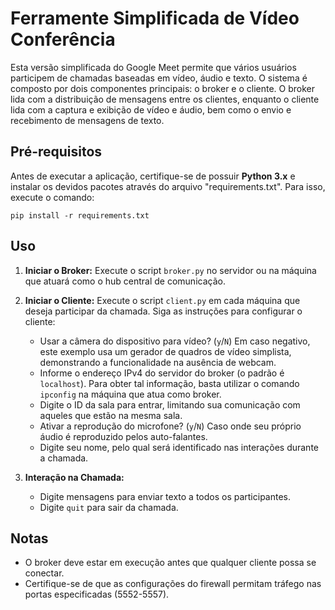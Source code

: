 # Ferramente Simplificada de Vídeo Conferência

Esta versão simplificada do Google Meet permite que vários usuários participem de chamadas baseadas em vídeo, áudio e texto. O sistema é composto por dois componentes principais: o broker e o cliente. O broker lida com a distribuição de mensagens entre os clientes, enquanto o cliente lida com a captura e exibição de vídeo e áudio, bem como o envio e recebimento de mensagens de texto.

## Pré-requisitos

Antes de executar a aplicação, certifique-se de possuir **Python 3.x** e instalar os devidos pacotes através do arquivo "requirements.txt". Para isso, execute o comando:

`pip install -r requirements.txt`

## Uso

1. **Iniciar o Broker:**
   Execute o script `broker.py` no servidor ou na máquina que atuará como o hub central de comunicação.

2. **Iniciar o Cliente:**
   Execute o script `client.py` em cada máquina que deseja participar da chamada. Siga as instruções para configurar o cliente:
   - Usar a câmera do dispositivo para vídeo? (`y`/`N`) 
        Em caso negativo, este exemplo usa um gerador de quadros de vídeo simplista, demonstrando a funcionalidade na ausência de webcam.
   - Informe o endereço IPv4 do servidor do broker (o padrão é `localhost`). Para obter tal informação, basta utilizar o comando `ipconfig` na máquina que atua como broker.
   - Digite o ID da sala para entrar, limitando sua comunicação com aqueles que estão na mesma sala.
   - Ativar a reprodução do microfone? (`y`/`N`) 
        Caso onde seu próprio áudio é reproduzido pelos auto-falantes.
   - Digite seu nome, pelo qual será identificado nas interações durante a chamada.

3. **Interação na Chamada:**
   - Digite mensagens para enviar texto a todos os participantes.
   - Digite `quit` para sair da chamada.

## Notas

- O broker deve estar em execução antes que qualquer cliente possa se conectar.
- Certifique-se de que as configurações do firewall permitam tráfego nas portas especificadas (5552-5557).

